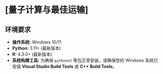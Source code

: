 # [量子计算与最佳运输]


## 环境要求

*   **操作系统:** Windows 10/11
*   **Python:** 3.11+ (最新版本)
*   **R:** 4.3.0+ (最新版本)
*   **系统构建工具:** 为确保 `pythonot` 等包正常安装，请确保您的 Windows 系统已安装 **Visual Studio Build Tools** 或 **C++ Build Tools**。

